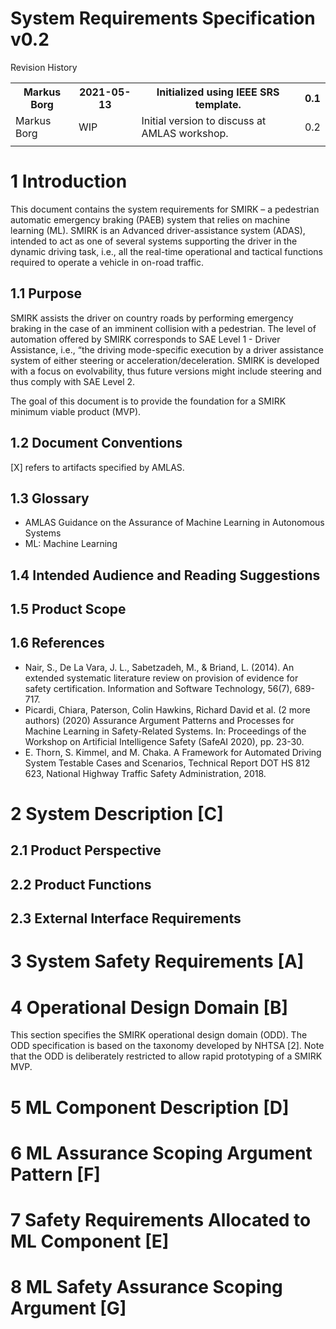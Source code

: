 # System Requirements Specification v0.2

Revision History
<table>
<tr>
<th>Markus Borg</th>
<th>2021-05-13</th>
<th>Initialized using IEEE SRS template.</th>
<th>0.1</th>
</tr>
<tr>
<td>Markus Borg</td>
<td>WIP</td>
<td>Initial version to discuss at AMLAS workshop.</td>
<td>0.2</td>
</tr>
<tr>
<td></td>
<td></td>
<td></td>
<td></td>
</tr>
</table>

# 1 Introduction #
This document contains the system requirements for SMIRK – a pedestrian automatic emergency braking (PAEB) system that relies on machine learning (ML). SMIRK is an Advanced driver-assistance system (ADAS), intended to act as one of several systems supporting the driver in the dynamic driving task, i.e., all the real-time operational and tactical functions required to operate a vehicle in on-road traffic.

## 1.1 Purpose ##
SMIRK assists the driver on country roads by performing emergency braking in the case of an imminent collision with a pedestrian. The level of automation offered by SMIRK corresponds to SAE Level 1 - Driver Assistance, i.e., “the driving mode-specific execution by a driver assistance system of either steering or acceleration/deceleration. SMIRK is developed with a focus on evolvability, thus future versions might include steering and thus comply with SAE Level 2.

The goal of this document is to provide the foundation for a SMIRK minimum viable product (MVP).

## 1.2 Document Conventions ##
[X] refers to artifacts specified by AMLAS.
## 1.3 Glossary
- AMLAS Guidance on the Assurance of Machine Learning in Autonomous Systems
- ML: Machine Learning

## 1.4 Intended Audience and Reading Suggestions ##
## 1.5 Product Scope ##
## 1.6 References ##
- Nair, S., De La Vara, J. L., Sabetzadeh, M., & Briand, L. (2014). An extended systematic literature review on provision of evidence for safety certification. Information and Software Technology, 56(7), 689-717.
- Picardi, Chiara, Paterson, Colin Hawkins, Richard David et al. (2 more authors) (2020) Assurance Argument Patterns and Processes for Machine Learning in Safety-Related Systems. In: Proceedings of the Workshop on Artificial Intelligence Safety (SafeAI 2020), pp. 23-30.
- E. Thorn, S. Kimmel, and M. Chaka. A Framework for Automated Driving System Testable Cases and Scenarios, Technical Report DOT HS 812 623, National Highway Traffic Safety Administration, 2018.

# 2 System Description [C] #
## 2.1 Product Perspective ##
## 2.2 Product Functions ##
## 2.3 External Interface Requirements ##

# 3 System Safety Requirements [A] #

# 4 Operational Design Domain [B] #
This section specifies the SMIRK operational design domain (ODD). The ODD specification is based on the taxonomy developed by NHTSA [2]. Note that the ODD is deliberately restricted to allow rapid prototyping of a SMIRK MVP.

# 5 ML Component Description [D] #

# 6 ML Assurance Scoping Argument Pattern [F] #

# 7 Safety Requirements Allocated to ML Component [E] #

# 8 ML Safety Assurance Scoping Argument [G] #

